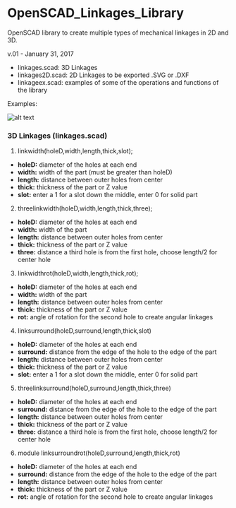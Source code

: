 # OpenSCAD_Linkages_Library
OpenSCAD library to create multiple types of mechanical linkages in 2D and 3D.

v.01 - January 31, 2017

+ linkages.scad: 3D Linkages
+ linkages2D.scad: 2D Linkages to be exported .SVG or .DXF
+ linkageex.scad: examples of some of the operations and functions of the library

Examples:

![alt text](https://github.com/machineree/OpenSCAD_Linkages_Library/blob/master/pics/linkageex.png?raw=true "Examples")

### 3D Linkages (linkages.scad)

1. linkwidth(holeD,width,length,thick,slot);

  + **holeD:** diameter of the holes at each end
  + **width:** width of the part (must be greater than holeD)
  + **length:** distance between outer holes from center
  + **thick:** thickness of the part or Z value
  + **slot:** enter a 1 for a slot down the middle, enter 0 for solid part

2. threelinkwidth(holeD,width,length,thick,three);

  + **holeD:** diameter of the holes at each end
  + **width:** width of the part
  + **length:** distance between outer holes from center
  + **thick:** thickness of the part or Z value
  + **three:** distance a third hole is from the first hole, choose length/2 for center hole

3. linkwidthrot(holeD,width,length,thick,rot);

  + **holeD:** diameter of the holes at each end
  + **width:** width of the part
  + **length:** distance between outer holes from center
  + **thick:** thickness of the part or Z value
  + **rot:** angle of rotation for the second hole to create angular linkages

4. linksurround(holeD,surround,length,thick,slot)

  + **holeD:** diameter of the holes at each end
  + **surround:** distance from the edge of the hole to the edge of the part
  + **length:** distance between outer holes from center
  + **thick:** thickness of the part or Z value
  + **slot:** enter a 1 for a slot down the middle, enter 0 for solid part

5. threelinksurround(holeD,surround,length,thick,three)

  + **holeD:** diameter of the holes at each end
  + **surround:** distance from the edge of the hole to the edge of the part
  + **length:** distance between outer holes from center
  + **thick:** thickness of the part or Z value
  + **three:** distance a third hole is from the first hole, choose length/2 for center hole

6. module linksurroundrot(holeD,surround,length,thick,rot)

  + **holeD:** diameter of the holes at each end
  + **surround:** distance from the edge of the hole to the edge of the part
  + **length:** distance between outer holes from center
  + **thick:** thickness of the part or Z value
  + **rot:** angle of rotation for the second hole to create angular linkages

